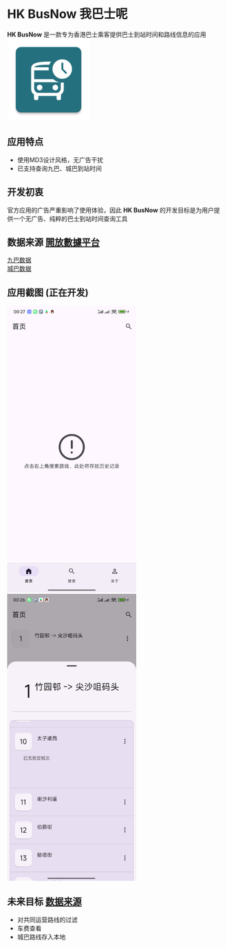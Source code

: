 # HK BusNow 我巴士呢
**HK BusNow** 是一款专为香港巴士乘客提供巴士到站时间和路线信息的应用  
![HK BusNow 图标](./app.webp)

## 应用特点
- 使用MD3设计风格，无广告干扰
- 已支持查询九巴、城巴到站时间

## 开发初衷
官方应用的广告严重影响了使用体验，因此 **HK BusNow** 的开发目标是为用户提供一个无广告、纯粹的巴士到站时间查询工具

## 数据来源 [開放數據平台](https://data.gov.hk/)
[九巴数据](https://data.gov.hk/sc-data/dataset/hk-td-tis_21-etakmb/)  
[城巴数据](https://data.gov.hk/sc-data/dataset/ctb-eta-transport-realtime-eta/)

## 应用截图 (正在开发)
<p align = "left">    
  <img src="./app_screenshot1.png" width="300px">
  <img src="./app_screenshot2.png" width="300px">
</p>

## 未来目标 [数据来源](https://data.gov.hk/sc-data/dataset/hk-td-tis_23-routes-fares-geojson)
- 对共同运营路线的过滤
- 车费查看
- 城巴路线存入本地
